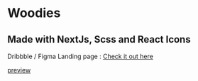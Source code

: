 # Woodies

## Made with NextJs, Scss and React Icons

Dribbble / Figma Landing page : [Check it out here](https://dribbble.com/shots/11018704-Woodies-Furniture-Online-Shop-Landing-Page)

[preview](./screen.png)
